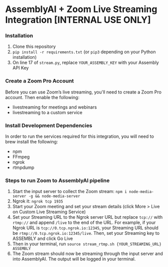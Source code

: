 # AssemblyAI + Zoom Live Streaming Integration [INTERNAL USE ONLY]

### Installation

1. Clone this repository
2. `pip install -r requirements.txt` (or `pip3` depending on your Python installation)
3. On line 17 of `stream.py`, replace `YOUR_ASSEMBLY_KEY` with your Assembly API Key

### Create a Zoom Pro Account
Before you can use Zoom’s live streaming, you'll need to create a Zoom Pro account. Then enable the following:

- livestreaming for meetings and webinars
- livestreaming to a custom service

### Install Development Dependencies
In order to run the services required for this integration, you will need to brew install the following:

- npm
- FFmpeg
- ngrok
- rtmpdump

### Steps to run Zoom to AssemblyAI pipeline
1. Start the input server to collect the Zoom stream: `npm i node-media-server -g && node-media-server`
2. Ngrok it: `ngrok tcp 1935`
3. Start your Zoom meeting and set your stream details (click More > Live on Custom Live Streaming Service)
4. Set your Streaming URL to the Ngrok server URL but replace `tcp://` with `rtmp://` and append `/live` to the end of the URL. For example, if your Ngrok URL is `tcp://0.tcp.ngrok.io:12345`, your Streaming URL should be `rtmp://0.tcp.ngrok.io:12345/live`. Then, set your Streaming key to ASSEMBLY and click Go Live
5. Then in your terminal, run `source stream_rtmp.sh {YOUR_STREAMING_URL} ASSEMBLY`
6. The Zoom stream should now be streaming through the input server and into AssemblyAI. The output will be logged in your terminal.
